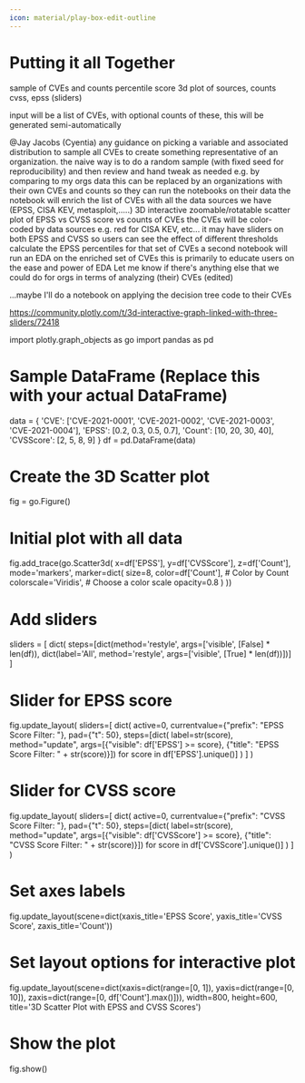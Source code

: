 ```yaml
---
icon: material/play-box-edit-outline 
---
```


# Putting it all Together


sample of CVEs and counts
percentile score
3d plot of sources, counts cvss, epss (sliders)


input will be a list of CVEs, with optional counts of these,
this will be generated semi-automatically
 
@Jay Jacobs (Cyentia)
 any guidance on picking a variable and associated distribution to sample all CVEs to create something representative of an organization.
the naive way is to do a random sample (with fixed seed for reproducibility) and then review and hand tweak as needed e.g. by comparing to my orgs data
this can be replaced by an organizations with their own CVEs and counts so they can run the notebooks on their data
the notebook will
enrich the list of CVEs with all the data sources we have (EPSS, CISA KEV, metasploit,.....)
3D interactive zoomable/rotatable scatter plot of EPSS vs CVSS score vs counts of CVEs
the CVEs will be color-coded by data sources  e.g. red for CISA KEV, etc...
it may have sliders on both EPSS and CVSS so users can see the effect of different thresholds
calculate the EPSS percentiles for that set of CVEs
a second notebook will run an EDA on the enriched set of CVEs
this is primarily to educate users on the ease and power of EDA
Let me know if there's anything else that we could do for orgs in terms of analyzing (their) CVEs (edited) 





...maybe I'll do a notebook on applying the decision tree code to their CVEs


https://community.plotly.com/t/3d-interactive-graph-linked-with-three-sliders/72418


import plotly.graph_objects as go
import pandas as pd

# Sample DataFrame (Replace this with your actual DataFrame)
data = {
    'CVE': ['CVE-2021-0001', 'CVE-2021-0002', 'CVE-2021-0003', 'CVE-2021-0004'],
    'EPSS': [0.2, 0.3, 0.5, 0.7],
    'Count': [10, 20, 30, 40],
    'CVSScore': [2, 5, 8, 9]
}
df = pd.DataFrame(data)

# Create the 3D Scatter plot
fig = go.Figure()

# Initial plot with all data
fig.add_trace(go.Scatter3d(
    x=df['EPSS'],
    y=df['CVSScore'],
    z=df['Count'],
    mode='markers',
    marker=dict(
        size=8,
        color=df['Count'],  # Color by Count
        colorscale='Viridis',  # Choose a color scale
        opacity=0.8
    )
))

# Add sliders
sliders = [
    dict(
        steps=[dict(method='restyle',
                    args=['visible', [False] * len(df)),
               dict(label='All',
                    method='restyle',
                    args=['visible', [True] * len(df))])]
]

# Slider for EPSS score
fig.update_layout(
    sliders=[
        dict(
            active=0,
            currentvalue={"prefix": "EPSS Score Filter: "},
            pad={"t": 50},
            steps=[dict(
                label=str(score),
                method="update",
                args=[{"visible": df['EPSS'] >= score},
                      {"title": "EPSS Score Filter: " + str(score)}])
                for score in df['EPSS'].unique()]
        )
    ]
)

# Slider for CVSS score
fig.update_layout(
    sliders=[
        dict(
            active=0,
            currentvalue={"prefix": "CVSS Score Filter: "},
            pad={"t": 50},
            steps=[dict(
                label=str(score),
                method="update",
                args=[{"visible": df['CVSScore'] >= score},
                      {"title": "CVSS Score Filter: " + str(score)}])
                for score in df['CVSScore'].unique()]
        )
    ]
)

# Set axes labels
fig.update_layout(scene=dict(xaxis_title='EPSS Score',
                              yaxis_title='CVSS Score',
                              zaxis_title='Count'))

# Set layout options for interactive plot
fig.update_layout(scene=dict(xaxis=dict(range=[0, 1]),
                             yaxis=dict(range=[0, 10]),
                             zaxis=dict(range=[0, df['Count'].max()])),
                  width=800, height=600,
                  title='3D Scatter Plot with EPSS and CVSS Scores')

# Show the plot
fig.show()
